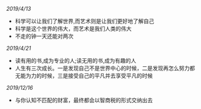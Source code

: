 *2019/4/13*

- 科学可以让我们了解世界,而艺术则是让我们更好地了解自己 
- 科学是这个世界的伟大，而艺术是我们人类的伟大
- 不走的钟一天还能对两次

*2019/4/21*

- 读有用的书,成为专业的人;读无用的书,成为有趣的人
- 人生有三次成长。一是发现自己不是世界中心的时候，二是发现再怎么努力都无能为力的时候，三是接受自己的平凡并去享受平凡的时候

*2019/12/16*

- 与你认知不匹配的财富，最终都会以智商税的形式交纳出去

